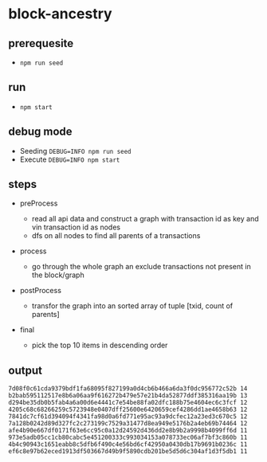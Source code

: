 # block-ancestry


## prerequesite

- `npm run seed`

## run

- `npm start`

## debug mode

- Seeding `DEBUG=INFO npm run seed`
- Execute `DEBUG=INFO npm start`

## steps

- preProcess
    - read all api data and construct a graph with transaction id as key and vin transaction id as nodes
    - dfs on all nodes to find all parents of a transactions

- process
    - go through the whole graph an exclude transactions not present in the block/graph

- postProcess
    - transfor the graph into an sorted array of tuple [txid, count of parents]

- final
    - pick the top 10 items in descending order


## output

```csv
7d08f0c61cda9379bdf1fa68095f827199a0d4cb6b466a6da3f0dc956772c52b 14
b2bab595112517e8b6a06aa9f616272b479e57e21b4da52877ddf385316aa19b 13
d294be35db0b5fab4a6a00d6e4441c7e54be88fa02dfc188b75e4604ec6c3fcf 12
4205c68c68266259c5723948e0407dff25600e6420659cef4286dd1ae4658b63 12
7841dc7cf61d394094f4341fa98d0a6fd771e95ac93a9dcfec12a23ed3c670c5 12
7a128b0242d89d327fc2c273199c7529a31477d8ea949e5176b2a4eb69b74464 12
afe4b90e667df0171f63e6cc95c0a12d24592d436dd2e8b9b2a9998b4099ff6d 11
973e5adb05cc1cb80cabc5e451200333c993034153a078733ec06af7bf3c860b 11
4b4c90943c1651eabb8c5dfb6f490c4e56bd6cf42950a0430db17b9691b0236c 11
ef6c8e97b62eced1913df503667d49b9f5890cdb201be5d5d6c304af1d3f5db1 11
```